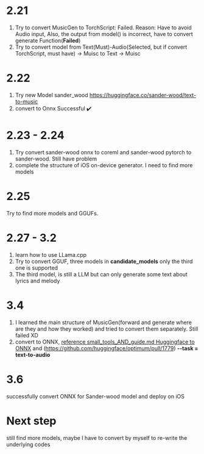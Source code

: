 # 2.21
1. Try to convert MusicGen to TorchScript: Failed. Reason: Have to avoid Audio input, Also, the output from model() is incorrect, have to convert generate Function(**Failed**)
2. Try to convert model from Text(Must)-Audio(Selected, but if convert TorchScript, must have) -> Muisc to Text -> Muisc   

# 2.22
1. Try new Model sander_wood https://huggingface.co/sander-wood/text-to-music
2. convert to Onnx Successful ✔️

# 2.23 - 2.24
1. Try convert sander-wood onnx to coreml and sander-wood pytorch to sander-wood. Still have problem
2. complete the structure of iOS on-device generator. I need to find more models

# 2.25
Try to find more models and GGUFs. 

# 2.27 - 3.2
1. learn how to use LLama.cpp 
2. Try to convert GGUF, three models in **candidate_models** only the third one is supported
3. The third model, is still a LLM but can only generate some text about lyrics and melody

# 3.4 
1. I learned the main structure of MusicGen(forward and generate where are they and how they worked) and tried to convert them separately. Still failed XD
2. convert to ONNX, [reference small_tools_AND_guide.md Huggingface to ONNX](https://github.com/maxW2000/On-device-music-generator/blob/main/notes/small_tools_AND_guide.md) and (https://github.com/huggingface/optimum/pull/1779) **--task = text-to-audio**

# 3.6 
successfully convert ONNX for Sander-wood model and deploy on iOS

# Next step
still find more models, maybe I have to convert by myself to re-write the underlying codes
